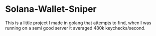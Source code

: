 # Solana-Wallet-Sniper
This is a little project I made in golang that attempts to find, when I was running on a semi good server it averaged 480k keychecks/second.
